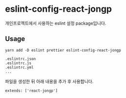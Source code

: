 # eslint-config-react-jongp

개인프로젝트에서 사용하는 eslint 설정 package입니다.

## Usage

```
yarn add -D eslint prettier eslint-config-react-jongp
```

```
.eslintrc.json
.eslintrc.js
.eslintrc.yml
...
```

파일을 생성한 뒤 아래 내용을 추가 후 사용합니다.

```
extends: ['react-jongp']
```
